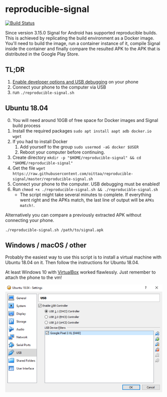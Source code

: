 # reproducible-signal

[![Build Status](https://travis-ci.org/oittaa/reproducible-signal.svg)](https://travis-ci.org/oittaa/reproducible-signal)

Since version 3.15.0 Signal for Android has supported reproducible builds. This is achieved by replicating the build environment as a Docker image. You'll need to build the image, run a container instance of it, compile Signal inside the container and finally compare the resulted APK to the APK that is distributed in the Google Play Store.

## TL;DR

1. [Enable developer options and USB debugging](https://developer.android.com/studio/debug/dev-options#enable) on your phone
2. Connect your phone to the computer via USB
3. run `./reproducible-signal.sh`

## Ubuntu 18.04

0. You will need around 10GB of free space for Docker images and Signal build process
1. Install the required packages `sudo apt install aapt adb docker.io wget`
2. If you had to install Docker
    1. Add yourself to the group `sudo usermod -aG docker $USER`
    2. Reboot your computer before continuing.
3. Create directory `mkdir -p "$HOME/reproducible-signal" && cd "$HOME/reproducible-signal"`
4. Get the file `wget https://raw.githubusercontent.com/oittaa/reproducible-signal/master/reproducible-signal.sh`
5. Connect your phone to the computer. USB debugging must be enabled!
6. Run `chmod +x ./reproducible-signal.sh && ./reproducible-signal.sh`
    * The script might take several minutes to complete. If everything went right and the APKs match, the last line of output will be `APKs match!`.

Alternatively you can compare a previously extracted APK without connecting your phone.
```
./reproducible-signal.sh /path/to/signal.apk
```

## Windows / macOS / other

Probably the easiest way to use this script is to install a virtual machine with Ubuntu 18.04 on it. Then follow the instructions for Ubuntu 18.04.

At least Windows 10 with [VirtualBox](https://www.virtualbox.org/wiki/Downloads) worked flawlessly. Just remember to attach the phone to the vm!

![VirtualBox Settings](https://raw.githubusercontent.com/oittaa/reproducible-signal/master/VirtualBox-Settings-USB.png)
